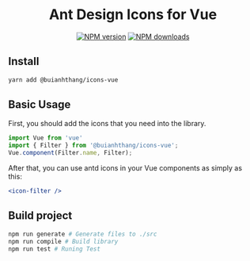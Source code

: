 <h1 align="center">
Ant Design Icons for Vue
</h1>

<div align="center">

[![NPM version](https://img.shields.io/npm/v/@buianhthang/icons-vue.svg?style=flat)](https://npmjs.org/package/@buianhthang/icons-vue)
[![NPM downloads](http://img.shields.io/npm/dm/@buianhthang/icons-vue.svg?style=flat)](https://npmjs.org/package/@buianhthang/icons-vue)

</div>

## Install

```bash
yarn add @buianhthang/icons-vue
```

## Basic Usage

First, you should add the icons that you need into the library.

```js
import Vue from 'vue'
import { Filter } from '@buianhthang/icons-vue';
Vue.component(Filter.name, Filter);
```

After that, you can use antd icons in your Vue components as simply as this:

```jsx
<icon-filter />
```

## Build project

```bash
npm run generate # Generate files to ./src
npm run compile # Build library
npm run test # Runing Test
```
